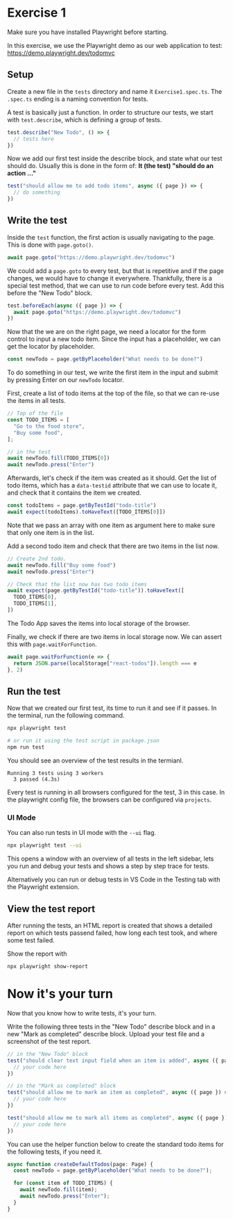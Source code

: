# Exercise 1

Make sure you have installed Playwright before starting.

In this exercise, we use the Playwright demo as our web application to test: https://demo.playwright.dev/todomvc

## Setup

Create a new file in the `tests` directory and name it `Exercise1.spec.ts`. The `.spec.ts` ending is a naming convention for tests.

A test is basically just a function.
In order to structure our tests, we start with `test.describe`, which is defining a group of tests.

```ts
test.describe("New Todo", () => {
  // tests here
})
```

Now we add our first test inside the describe block, and state what our test should do. Usually this is done in the form of: **It (the test) "should do an action ..."**

```ts
test("should allow me to add todo items", async ({ page }) => {
  // do something
})
```

## Write the test

Inside the `test` function, the first action is usually navigating to the page. This is done with `page.goto()`.

```ts
await page.goto("https://demo.playwright.dev/todomvc")
```

We could add a `page.goto` to every test, but that is repetitive and if the page changes, we would have to change it everywhere. Thankfully, there is a special test method, that we can use to run code before every test. Add this before the "New Todo" block.

```ts
test.beforeEach(async ({ page }) => {
  await page.goto("https://demo.playwright.dev/todomvc")
})
```

Now that the we are on the right page, we need a locator for the form control to input a new todo item.
Since the input has a placeholder, we can get the locator by placeholder.

```ts
const newTodo = page.getByPlaceholder("What needs to be done?")
```


To do something in our test, we write the first item in the input and submit by pressing Enter on our `newTodo` locator.

First, create a list of todo items at the top of the file, so that we can re-use the items in all tests.

```ts
// Top of the file
const TODO_ITEMS = [
  "Go to the food store",
  "Buy some food",
];

// in the test
await newTodo.fill(TODO_ITEMS[0])
await newTodo.press("Enter")
```

Afterwards, let's check if the item was created as it should. Get the list of todo items, which has a `data-testid` attribute that we can use to locate it, and check that it contains the item we created.

```ts
const todoItems = page.getByTestId("todo-title")
await expect(todoItems).toHaveText([TODO_ITEMS[0]])
```

Note that we pass an array with one item as argument here to make sure that only one item is in the list.

Add a second todo item and check that there are two items in the list now.

```ts
// Create 2nd todo.
await newTodo.fill("Buy some food")
await newTodo.press("Enter")

// Check that the list now has two todo items
await expect(page.getByTestId("todo-title")).toHaveText([
  TODO_ITEMS[0],
  TODO_ITEMS[1],
])
```

The Todo App saves the items into local storage of the browser.

Finally, we check if there are two items in local storage now.
We can assert this with `page.waitForFunction`.

```ts
await page.waitForFunction(e => {
  return JSON.parse(localStorage["react-todos"]).length === e
}, 2)
```

## Run the test

Now that we created our first test, its time to run it and see if it passes. In the terminal, run the following command.

```bash
npx playwright test

# or run it using the test script in package.json
npm run test
```

You should see an overview of the test results in the termianl.

```
Running 3 tests using 3 workers
  3 passed (4.3s)
```

Every test is running in all browsers configured for the test, 3 in this case. In the playwright config file, the browsers can be configured via `projects`.

### UI Mode

You can also run tests in UI mode with the `--ui` flag.

```bash
npx playwright test --ui
```

This opens a window with an overview of all tests in the left sidebar, lets you run and debug your tests and shows a step by step trace for tests.

Alternatively you can run or debug tests in VS Code in the Testing tab with the Playwright extension.


## View the test report

After running the tests, an HTML report is created that shows a detailed report on which tests passend failed, how long each test took, and where some test failed.

Show the report with

```
npx playwright show-report
```

# Now it's your turn

Now that you know how to write tests, it's your turn.

Write the following three tests in the "New Todo" describe block and in a new "Mark as completed" describe block. Upload your test file and a screenshot of the test report.

```ts
// in the "New Todo" block
test("should clear text input field when an item is added", async ({ page }) => {
  // your code here
})

// in the "Mark as completed" block
test("should allow me to mark an item as completed", async ({ page }) => {
  // your code here
})

test("should allow me to mark all items as completed", async ({ page }) => {
  // your code here
})
```

You can use the helper function below to create the standard todo items for the following tests, if you need it.

```ts
async function createDefaultTodos(page: Page) {
  const newTodo = page.getByPlaceholder("What needs to be done?");

  for (const item of TODO_ITEMS) {
    await newTodo.fill(item);
    await newTodo.press("Enter");
  }
}
```

